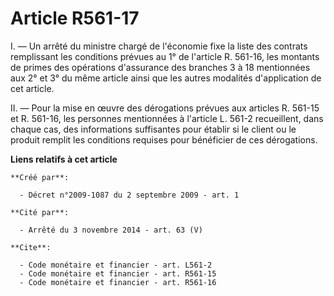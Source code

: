 # Article R561-17

I. ― Un arrêté du ministre chargé de l'économie fixe la liste des contrats remplissant les conditions prévues au 1° de
l'article R. 561-16, les montants de primes des opérations d'assurance des branches 3 à 18 mentionnées aux 2° et 3° du même
article ainsi que les autres modalités d'application de cet article. 

II. ― Pour la mise en œuvre des dérogations prévues aux articles R. 561-15 et R. 561-16, les personnes mentionnées à
l'article L. 561-2 recueillent, dans chaque cas, des informations suffisantes pour établir si le client ou le produit remplit
les conditions requises pour bénéficier de ces dérogations.

**Liens relatifs à cet article**

	**Créé par**:

	  - Décret n°2009-1087 du 2 septembre 2009 - art. 1

	**Cité par**:

	  - Arrêté du 3 novembre 2014 - art. 63 (V)

	**Cite**:

	  - Code monétaire et financier - art. L561-2
	  - Code monétaire et financier - art. R561-15
	  - Code monétaire et financier - art. R561-16
